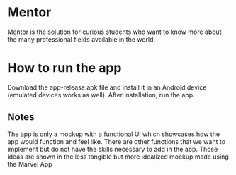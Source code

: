 # Mentor

Mentor is the solution for curious students who want to know more about the many professional fields available in the world.

# How to run the app 
  
Download the app-release.apk file and install it in an Android device (emulated devices works as well). After installation, run the app.
  
## Notes
  
The app is only a mockup with a functional UI which showcases how the app would function and feel like. There are other functions that we want to implement but do not have the skills necessary to add in the app. Those ideas are shown in the less tangible but more idealized mockup made using the Marvel App
